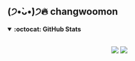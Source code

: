 <!--
**changwoomon/changwoomon** is a ✨ _special_ ✨ repository because its `README.md` (this file) appears on your GitHub profile.

Here are some ideas to get you started:

- 🔭 I’m currently working on ...
- 🌱 I’m currently learning ...
- 👯 I’m looking to collaborate on ...
- 🤔 I’m looking for help with ...
- 💬 Ask me about ...
- 📫 How to reach me: ...
- 😄 Pronouns: ...
- ⚡ Fun fact: ...
-->

## (੭•̀ᴗ•̀)੭🔥 changwoomon

<details markdown="1" open>
<summary><strong>:octocat: GitHub Stats</strong></summary>

<br/>

<p align = "center">
  <img src = "https://github-readme-stats.vercel.app/api?username=changwoomon&show_icons=true&count_private=true&line_height=27">
  <img src = "https://github-readme-stats.vercel.app/api/top-langs/?username=changwoomon&hide=css,java,html,asp">
</p>

</details>



<!--
<table><tr><td valign="top" width="50%">
<img src = "https://github-readme-stats.vercel.app/api?username=changwoomon&show_icons=true&count_private=true&hide_border=true" align="left" style="width: 100%" />
</td><td valign="top" width="50%">
<img src="https://github-readme-stats.vercel.app/api/top-langs/?username=changwoomon&hide_border=true&layout=compact" align="left" style="width: 100%" />
</td></tr></table>




[![Solved.ac 프로필](http://mazassumnida.wtf/api/v2/generate_badge?boj=changwoomon)](https://solved.ac/changwoomon)

[![changwoomon's GitHub stats](https://github-readme-stats.vercel.app/api?username=changwoomon&show_icons=true&hide_border=true)](https://github-readme-stats.vercel.app/api?username=changwoomon&show_icons=true&hide_border=true)


[![Solved.ac 프로필](http://mazassumnida.wtf/api/v2/generate_badge?boj=changwoomon)](https://solved.ac/changwoomon)

[![Solved.ac 프로필](http://mazassumnida.wtf/api/generate_badge?boj=changwoomon)](https://solved.ac/changwoomon)

<details markdown="1" open>
<summary><strong>👩‍💻 Technologies & Tools</strong></summary>

<p align="center">
  <img alt="R" src="https://img.shields.io/badge/r-%23276DC3.svg?&style=for-the-badge&logo=r&logoColor=white"/>
  <img alt="Python" src="https://img.shields.io/badge/python%20-%2314354C.svg?&style=for-the-badge&logo=python&logoColor=white"/>
  <img alt="PyTorch" src="https://img.shields.io/badge/PyTorch%20-%23EE4C2C.svg?&style=for-the-badge&logo=PyTorch&logoColor=white"/>
  <img alt="Pandas" src="https://img.shields.io/badge/pandas%20-%23150458.svg?&style=for-the-badge&logo=pandas&logoColor=white"/>
  <img alt="NumPy" src="https://img.shields.io/badge/numpy%20-%23013243.svg?&style=for-the-badge&logo=numpy&logoColor=white"/>
  <img alt="Jupyter" src="https://img.shields.io/badge/Jupyter%20-%23F37626.svg?&style=for-the-badge&logo=Jupyter&logoColor=white" />
  <img alt="Markdown" src="https://img.shields.io/badge/markdown-%23000000.svg?&style=for-the-badge&logo=markdown&logoColor=white"/>
</p>




<details markdown="1">
<summary><strong>:octocat: GitHub Stats</strong></summary>

<br/>

<p align = "center">
  <img src = "https://github-readme-stats.vercel.app/api?username=changwoomon&show_icons=true&theme=radical&count_private=true&line_height=27">
  <img src = "https://github-readme-stats.vercel.app/api/top-langs/?username=changwoomon&hide=css,java,html,asp&theme=radical&langs_count=4">
</p>

</details>

-->
